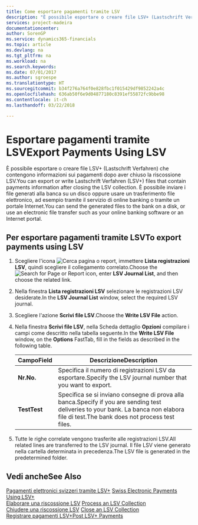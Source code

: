 ```yaml
---
title: Come esportare pagamenti tramite LSV
description: "È possibile esportare o creare file LSV+ (Lastschrift Verfahren) che contengono informazioni sui pagamenti dopo aver chiuso la riscossione LSV. È possibile inviare i file generati alla banca su un disco oppure usare un trasferimento file elettronico, ad esempio tramite il servizio di online banking o tramite un portale Internet."
services: project-madeira
documentationcenter: 
author: SorenGP
ms.service: dynamics365-financials
ms.topic: article
ms.devlang: na
ms.tgt_pltfrm: na
ms.workload: na
ms.search.keywords: 
ms.date: 07/01/2017
ms.author: sgroespe
ms.translationtype: HT
ms.sourcegitcommit: b34f276a764f0e828fbc1f015429df9852242a4c
ms.openlocfilehash: 636ab50f6e9d04877180c8391ef55872fc9bbe98
ms.contentlocale: it-ch
ms.lasthandoff: 03/22/2018

---
```

# <a name="export-payments-using-lsv"></a><span data-ttu-id="95d40-104">Esportare pagamenti tramite LSV</span><span class="sxs-lookup"><span data-stu-id="95d40-104">Export Payments Using LSV</span></span>
<span data-ttu-id="95d40-105">È possibile esportare o creare file LSV+ (Lastschrift Verfahren) che contengono informazioni sui pagamenti dopo aver chiuso la riscossione LSV.</span><span class="sxs-lookup"><span data-stu-id="95d40-105">You can export or write Lastschrift Verfahren (LSV+) files that contain payments information after closing the LSV collection.</span></span> <span data-ttu-id="95d40-106">È possibile inviare i file generati alla banca su un disco oppure usare un trasferimento file elettronico, ad esempio tramite il servizio di online banking o tramite un portale Internet.</span><span class="sxs-lookup"><span data-stu-id="95d40-106">You can send the generated files to the bank on a disk, or use an electronic file transfer such as your online banking software or an Internet portal.</span></span>  

## <a name="to-export-payments-using-lsv"></a><span data-ttu-id="95d40-107">Per esportare pagamenti tramite LSV</span><span class="sxs-lookup"><span data-stu-id="95d40-107">To export payments using LSV</span></span>  

1.  <span data-ttu-id="95d40-108">Scegliere l'icona ![Cerca pagina o report](../../media/ui-search/search_small.png "Cerca pagina o report"), immettere **Lista registrazioni LSV**, quindi scegliere il collegamento correlato.</span><span class="sxs-lookup"><span data-stu-id="95d40-108">Choose the ![Search for Page or Report](../../media/ui-search/search_small.png "Search for Page or Report icon") icon, enter **LSV Journal List**, and then choose the related link.</span></span>  
2.  <span data-ttu-id="95d40-109">Nella finestra **Lista registrazioni LSV** selezionare le registrazioni LSV desiderate.</span><span class="sxs-lookup"><span data-stu-id="95d40-109">In the **LSV Journal List** window, select the required LSV journal.</span></span>  
3.  <span data-ttu-id="95d40-110">Scegliere l'azione **Scrivi file LSV**.</span><span class="sxs-lookup"><span data-stu-id="95d40-110">Choose the **Write LSV File** action.</span></span>  
4.  <span data-ttu-id="95d40-111">Nella finestra **Scrivi file LSV**, nella Scheda dettaglio **Opzioni** compilare i campi come descritto nella tabella seguente.</span><span class="sxs-lookup"><span data-stu-id="95d40-111">In the **Write LSV File** window, on the **Options** FastTab, fill in the fields as described in the following table.</span></span>  

    |<span data-ttu-id="95d40-112">Campo</span><span class="sxs-lookup"><span data-stu-id="95d40-112">Field</span></span>|<span data-ttu-id="95d40-113">Descrizione</span><span class="sxs-lookup"><span data-stu-id="95d40-113">Description</span></span>|  
    |---------------------------------|---------------------------------------|  
    |<span data-ttu-id="95d40-114">**Nr.**</span><span class="sxs-lookup"><span data-stu-id="95d40-114">**No.**</span></span>|<span data-ttu-id="95d40-115">Specifica il numero di registrazioni LSV da esportare.</span><span class="sxs-lookup"><span data-stu-id="95d40-115">Specify the LSV journal number that you want to export.</span></span>|  
    |<span data-ttu-id="95d40-116">**Test**</span><span class="sxs-lookup"><span data-stu-id="95d40-116">**Test**</span></span>|<span data-ttu-id="95d40-117">Specifica se si inviano consegne di prova alla banca.</span><span class="sxs-lookup"><span data-stu-id="95d40-117">Specify if you are sending test deliveries to your bank.</span></span> <span data-ttu-id="95d40-118">La banca non elabora file di test.</span><span class="sxs-lookup"><span data-stu-id="95d40-118">The bank does not process test files.</span></span>|  

5.  <span data-ttu-id="95d40-119">Tutte le righe correlate vengono trasferite alle registrazioni LSV.</span><span class="sxs-lookup"><span data-stu-id="95d40-119">All related lines are transferred to the LSV journal.</span></span> <span data-ttu-id="95d40-120">Il file LSV viene generato nella cartella determinata in precedenza.</span><span class="sxs-lookup"><span data-stu-id="95d40-120">The LSV file is generated in the predetermined folder.</span></span>  

## <a name="see-also"></a><span data-ttu-id="95d40-121">Vedi anche</span><span class="sxs-lookup"><span data-stu-id="95d40-121">See Also</span></span>  
 <span data-ttu-id="95d40-122">[Pagamenti elettronici svizzeri tramite LSV+](swiss-electronic-payments-using-lsv-.md) </span><span class="sxs-lookup"><span data-stu-id="95d40-122">[Swiss Electronic Payments Using LSV+](swiss-electronic-payments-using-lsv-.md) </span></span>  
 <span data-ttu-id="95d40-123">[Elaborare una riscossione LSV](how-to-process-an-lsv-collection.md) </span><span class="sxs-lookup"><span data-stu-id="95d40-123">[Process an LSV Collection](how-to-process-an-lsv-collection.md) </span></span>  
 <span data-ttu-id="95d40-124">[Chiudere una riscossione LSV](how-to-close-an-lsv-collection.md) </span><span class="sxs-lookup"><span data-stu-id="95d40-124">[Close an LSV Collection](how-to-close-an-lsv-collection.md) </span></span>  
 [<span data-ttu-id="95d40-125">Registrare pagamenti LSV+</span><span class="sxs-lookup"><span data-stu-id="95d40-125">Post LSV+ Payments</span></span>](how-to-post-lsv-payments.md)

